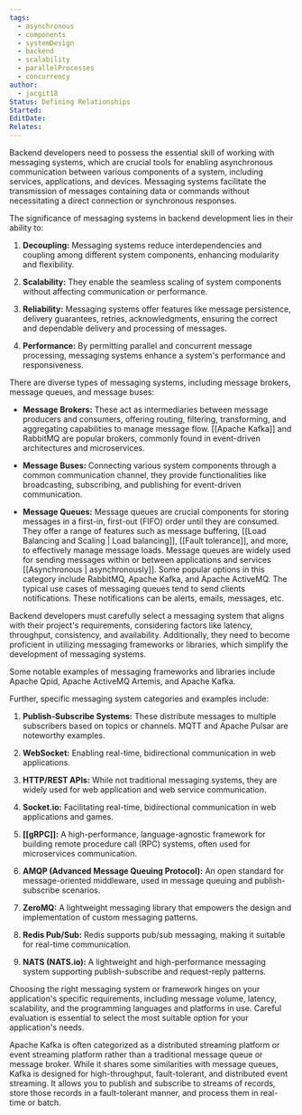 ```yaml
---
tags:
  - asynchronous
  - components
  - systemDesign
  - backend
  - scalability
  - parallelProcesses
  - concurrency
author:
  - jacgit18
Status: Defining Relationships
Started: 
EditDate: 
Relates:
---
```

Backend developers need to possess the essential skill of working with messaging systems, which are crucial tools for enabling asynchronous communication between various components of a system, including services, applications, and devices. Messaging systems facilitate the transmission of messages containing data or commands without necessitating a direct connection or synchronous responses.

The significance of messaging systems in backend development lies in their ability to:

1. **Decoupling:** Messaging systems reduce interdependencies and coupling among different system components, enhancing modularity and flexibility.

2. **Scalability:** They enable the seamless scaling of system components without affecting communication or performance.

3. **Reliability:** Messaging systems offer features like message persistence, delivery guarantees, retries, acknowledgments, ensuring the correct and dependable delivery and processing of messages.

4. **Performance:** By permitting parallel and concurrent message processing, messaging systems enhance a system's performance and responsiveness.

There are diverse types of messaging systems, including message brokers, message queues, and message buses:

- **Message Brokers:** These act as intermediaries between message producers and consumers, offering routing, filtering, transforming, and aggregating capabilities to manage message flow.  [[Apache Kafka]] and RabbitMQ are popular brokers, commonly found in event-driven architectures and microservices.

- **Message Buses:** Connecting various system components through a common communication channel, they provide functionalities like broadcasting, subscribing, and publishing for event-driven communication.

- **Message Queues:** Message queues are crucial components for storing messages in a first-in, first-out (FIFO) order until they are consumed. They offer a range of features such as message buffering, [[Load Balancing and Scaling | Load balancing]], [[Fault tolerance]], and more, to effectively manage message loads. Message queues are widely used for sending messages within or between applications and services [[Asynchronous | asynchronously]]. Some popular options in this category include RabbitMQ, Apache Kafka, and Apache ActiveMQ. The typical use cases of messaging queues tend to send clients notifications. These notifications can be alerts, emails, messages, etc.

Backend developers must carefully select a messaging system that aligns with their project's requirements, considering factors like latency, throughput, consistency, and availability. Additionally, they need to become proficient in utilizing messaging frameworks or libraries, which simplify the development of messaging systems.

Some notable examples of messaging frameworks and libraries include Apache Qpid, Apache ActiveMQ Artemis, and Apache Kafka.

Further, specific messaging system categories and examples include:

1. **Publish-Subscribe Systems:** These distribute messages to multiple subscribers based on topics or channels. MQTT and Apache Pulsar are noteworthy examples.

2. **WebSocket:** Enabling real-time, bidirectional communication in web applications.

3. **HTTP/REST APIs:** While not traditional messaging systems, they are widely used for web application and web service communication.

4. **Socket.io:** Facilitating real-time, bidirectional communication in web applications and games.

5. **[[gRPC]]:** A high-performance, language-agnostic framework for building remote procedure call (RPC) systems, often used for microservices communication.

6. **AMQP (Advanced Message Queuing Protocol):** An open standard for message-oriented middleware, used in message queuing and publish-subscribe scenarios.

7. **ZeroMQ:** A lightweight messaging library that empowers the design and implementation of custom messaging patterns.

8. **Redis Pub/Sub:** Redis supports pub/sub messaging, making it suitable for real-time communication.

9. **NATS (NATS.io):** A lightweight and high-performance messaging system supporting publish-subscribe and request-reply patterns.

Choosing the right messaging system or framework hinges on your application's specific requirements, including message volume, latency, scalability, and the programming languages and platforms in use. Careful evaluation is essential to select the most suitable option for your application's needs.

Apache Kafka is often categorized as a distributed streaming platform or event streaming platform rather than a traditional message queue or message broker. While it shares some similarities with message queues, Kafka is designed for high-throughput, fault-tolerant, and distributed event streaming. It allows you to publish and subscribe to streams of records, store those records in a fault-tolerant manner, and process them in real-time or batch.